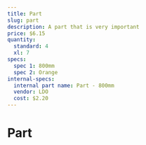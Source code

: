 ```yaml
---
title: Part
slug: part
description: A part that is very important
price: $6.15
quantity:
  standard: 4
  xl: 7
specs:
  spec 1: 800mm
  spec 2: Orange
internal-specs:
  internal part name: Part - 800mm
  vendor: LDO
  cost: $2.20
---
```


# Part